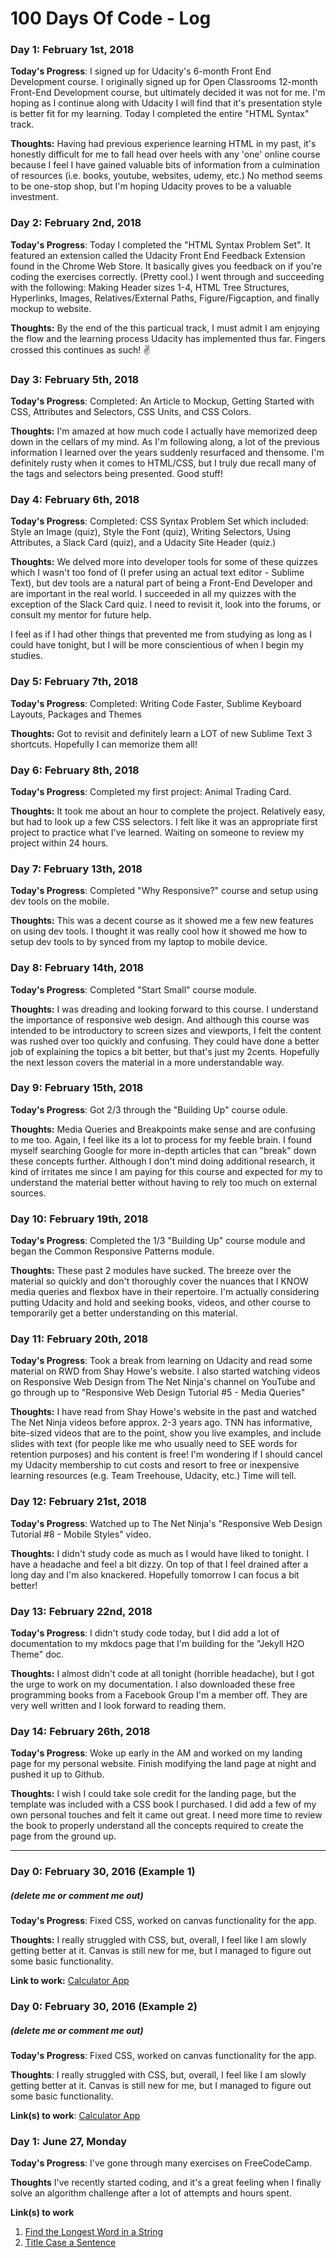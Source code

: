 # 100 Days Of Code - Log

### Day 1: February 1st, 2018

**Today's Progress**: I signed up for Udacity's 6-month Front End Development course. I originally signed up for Open Classrooms 12-month Front-End Development course, but ultimately decided it was not for me. I'm hoping as I continue along with Udacity I will find that it's presentation style is better fit for my learning. Today I completed the entire "HTML Syntax" track.

**Thoughts:** Having had previous experience learning HTML in my past, it's honestly difficult for me to fall head over heels with any 'one' online course because I feel I have gained valuable bits of information from a culmination of resources (i.e. books, youtube, websites, udemy, etc.) No method seems to be one-stop shop, but I'm hoping Udacity proves to be a valuable investment.

### Day 2: February 2nd, 2018

**Today's Progress**: Today I completed the "HTML Syntax Problem Set". It featured an extension called the Udacity Front End Feedback Extension found in the Chrome Web Store. It basically gives you feedback on if you're coding the exercises correctly. (Pretty cool.) I went through and succeeding with the following: Making Header sizes 1-4, HTML Tree Structures, Hyperlinks, Images, Relatives/External Paths, Figure/Figcaption, and finally mockup to website.

**Thoughts:** By the end of the this particual track, I must admit I am enjoying the flow and the learning process Udacity has implemented thus far. Fingers crossed this continues as such! ✌

### Day 3: February 5th, 2018

**Today's Progress**: Completed: An Article to Mockup, Getting Started with CSS, Attributes and Selectors, CSS Units, and CSS Colors.

**Thoughts:** I'm amazed at how much code I actually have memorized deep down in the cellars of my mind. As I'm following along, a lot of the previous information I learned over the years suddenly resurfaced and thensome. I'm definitely rusty when it comes to HTML/CSS, but I truly due recall many of the tags and selectors being presented. Good stuff!

### Day 4: February 6th, 2018

**Today's Progress**: Completed: CSS Syntax Problem Set which included: Style an Image (quiz), Style the Font (quiz), Writing Selectors, Using Attributes, a Slack Card (quiz), and a Udacity Site Header (quiz.)

**Thoughts:** We delved more into developer tools for some of these quizzes which I wasn't too fond of (I prefer using an actual text editor - Sublime Text), but dev tools are a natural part of being a Front-End Developer and are important in the real world. I succeeded in all my quizzes with the exception of the Slack Card quiz. I need to revisit it, look into the forums, or consult my mentor for future help.

I feel as if I had other things that prevented me from studying as long as I could have tonight, but I will be more conscientious of when I begin my studies.

### Day 5: February 7th, 2018

**Today's Progress**: Completed: Writing Code Faster, Sublime Keyboard Layouts, Packages and Themes

**Thoughts:** Got to revisit and definitely learn a LOT of new Sublime Text 3 shortcuts. Hopefully I can memorize them all!

### Day 6: February 8th, 2018

**Today's Progress**: Completed my first project: Animal Trading Card.

**Thoughts:** It took me about an hour to complete the project. Relatively easy, but had to look up a few CSS selectors. I felt like it was an appropriate first project to practice what I've learned. Waiting on someone to review my project within 24 hours. 


### Day 7: February 13th, 2018

**Today's Progress**: Completed "Why Responsive?" course and setup using dev tools on the mobile.

**Thoughts:** This was a decent course as it showed me a few new features on using dev tools. I thought it was really cool how it showed me how to setup dev tools to by synced from my laptop to mobile device.

### Day 8: February 14th, 2018

**Today's Progress**: Completed "Start Small" course module.

**Thoughts:** I was dreading and looking forward to this course. I understand the importance of responsive web design. And although this course was intended to be introductory to screen sizes and viewports, I felt the content was rushed over too quickly and confusing. They could have done a better job of explaining the topics a bit better, but that's just my 2cents. Hopefully the next lesson covers the material in a more understandable way. 

### Day 9: February 15th, 2018

**Today's Progress**: Got 2/3 through the "Building Up" course odule.

**Thoughts:** Media Queries and Breakpoints make sense and are confusing to me too. Again, I feel like its a lot to process for my feeble brain. I found myself searching Google for more in-depth articles that can "break" down these concepts further. Although I don't mind doing additional research, it kind of irritates me since I am paying for this course and expected for my to understand the material better without having to rely too much on external sources.


### Day 10: February 19th, 2018

**Today's Progress**: Completed the 1/3 "Building Up" course module and began the Common Responsive Patterns module.

**Thoughts:** These past 2 modules have sucked. The breeze over the material so quickly and don't thoroughly cover the nuances that I KNOW media queries and flexbox have in their repertoire. I'm actually considering putting Udacity and hold and seeking books, videos, and other course to temporarily get a better understanding on this material. 

### Day 11: February 20th, 2018

**Today's Progress**: Took a break from learning on Udacity and read some material on RWD from Shay Howe's website. I also started watching videos on Responsive Web Design from The Net Ninja's channel on YouTube and go through up to "Responsive Web Design Tutorial #5 - Media Queries"

**Thoughts:** I have read from Shay Howe's website in the past and watched The Net Ninja videos before approx. 2-3 years ago. TNN has informative, bite-sized videos that are to the point, show you live examples, and include slides with text (for people like me who usually need to SEE words for retention purposes) and his content is free! I'm wondering if I should cancel my Udacity membership to cut costs and resort to free or inexpensive learning resources (e.g. Team Treehouse, Udacity, etc.) Time will tell. 

### Day 12: February 21st, 2018

**Today's Progress**: Watched up to The Net Ninja's "Responsive Web Design Tutorial #8 - Mobile Styles" video.

**Thoughts:** I didn't study code as much as I would have liked to tonight. I have a headache and feel a bit dizzy. On top of that I feel drained after a long day and I'm also knackered. Hopefully tomorrow I can focus a bit better!

### Day 13: February 22nd, 2018

**Today's Progress**: I didn't study code today, but I did add a lot of documentation to my mkdocs page that I'm building for the "Jekyll H2O Theme" doc. 

**Thoughts:** I almost didn't code at all tonight (horrible headache), but I got the urge to work on my documentation. I also downloaded these free programming books from a Facebook Group I'm a member off. They are very well written and I look forward to reading them.

### Day 14: February 26th, 2018

**Today's Progress**: Woke up early in the AM and worked on my landing page for my personal website. Finish modifying the land page at night and pushed it up to Github.

**Thoughts:** I wish I could take sole credit for the landing page, but the template was included with a CSS book I purchased. I did add a few of my own personal touches and felt it came out great. I need more time to review the book to properly understand all the concepts required to create the page from the ground up. 

---

### Day 0: February 30, 2016 (Example 1)
##### (delete me or comment me out)

**Today's Progress**: Fixed CSS, worked on canvas functionality for the app.

**Thoughts:** I really struggled with CSS, but, overall, I feel like I am slowly getting better at it. Canvas is still new for me, but I managed to figure out some basic functionality.

**Link to work:** [Calculator App](http://www.example.com)

### Day 0: February 30, 2016 (Example 2)
##### (delete me or comment me out)

**Today's Progress**: Fixed CSS, worked on canvas functionality for the app.

**Thoughts**: I really struggled with CSS, but, overall, I feel like I am slowly getting better at it. Canvas is still new for me, but I managed to figure out some basic functionality.

**Link(s) to work**: [Calculator App](http://www.example.com)


### Day 1: June 27, Monday

**Today's Progress**: I've gone through many exercises on FreeCodeCamp.

**Thoughts** I've recently started coding, and it's a great feeling when I finally solve an algorithm challenge after a lot of attempts and hours spent.

**Link(s) to work**
1. [Find the Longest Word in a String](https://www.freecodecamp.com/challenges/find-the-longest-word-in-a-string)
2. [Title Case a Sentence](https://www.freecodecamp.com/challenges/title-case-a-sentence)
